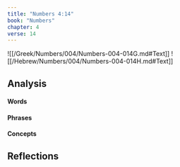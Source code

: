 ```yaml
---
title: "Numbers 4:14"
book: "Numbers"
chapter: 4
verse: 14
---
```

![[/Greek/Numbers/004/Numbers-004-014G.md#Text]]
![[/Hebrew/Numbers/004/Numbers-004-014H.md#Text]]

## Analysis

#### Words

#### Phrases

#### Concepts

## Reflections

